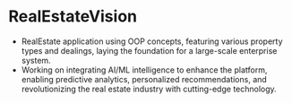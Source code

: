 # RealEstateVision
- RealEstate application using OOP concepts, featuring various property types and dealings, laying the foundation for a large-scale enterprise system.
- Working on integrating AI/ML intelligence to enhance the platform, enabling predictive analytics, personalized recommendations, and revolutionizing the real estate industry with cutting-edge technology.
